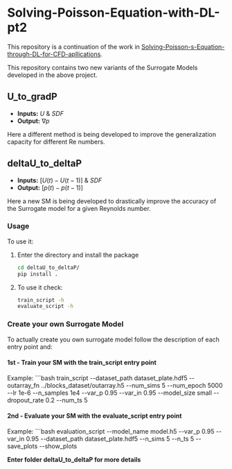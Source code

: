 # Solving-Poisson-Equation-with-DL-pt2

This repository is a continuation of the work in [Solving-Poisson-s-Equation-through-DL-for-CFD-apllications](https://github.com/pauloacs/Solving-Poisson-s-Equation-through-DL-for-CFD-apllications).

This repository contains two new variants of the Surrogate Models developed in the above project.

## U_to_gradP

- **Inputs:** $U$ & $SDF$
- **Output:** $\nabla p$

Here a different method is being developed to improve the generalization capacity for different Re numbers.

## deltaU_to_deltaP

- **Inputs:** $[U(t) - U(t-1)]$ & $SDF$
- **Output:** $[p(t) - p(t-1)]$

Here a new SM is being developed to drastically improve the accuracy of the Surrogate model for a given Reynolds number.

### Usage

To use it:

1. Enter the directory and install the package
   ```bash
   cd deltaU_to_deltaP/
   pip install .

2. To use it check:
    ```bash
    train_script -h
    evaluate_script -h

### Create your own Surrogate Model

To actually create you own surrogate model follow the description of each entry point and:

#### 1st - **Train your SM** with the train_script entry point

Example:
    ```bash
    train_script --dataset_path dataset_plate.hdf5 --outarray_fn ../blocks_dataset/outarray.h5 --num_sims 5 --num_epoch 5000 --lr 1e-6 --n_samples 1e4 --var_p 0.95 --var_in 0.95 --model_size small --dropout_rate 0.2 --num_ts 5

#### 2nd - **Evaluate your SM** with the evaluate_script entry point

Example:
    ```bash
    evaluation_script --model_name model.h5 --var_p 0.95 --var_in 0.95 --dataset_path dataset_plate.hdf5 --n_sims 5 --n_ts 5 --save_plots --show_plots

**Enter folder deltaU_to_deltaP for more details**

